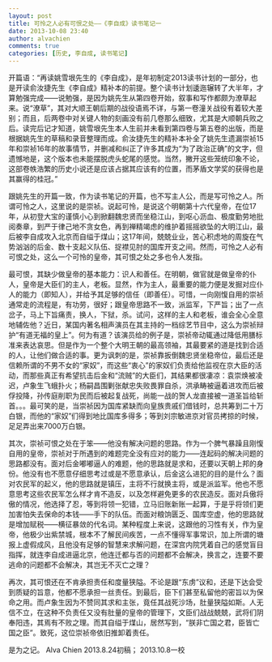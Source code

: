 ```yaml
---
layout: post
title: 可怜之人必有可恨之处——《李自成》读书笔记一
date: 2013-10-08 23:40
author: alvachien
comments: true
categories: [历史, 李自成, 读书笔记]
---
```

开篇语：“再读姚雪垠先生的《李自成》，是年初制定2013读书计划的一部分，也是开读俞汝捷先生《李自成》精补本的前提。整个读书计划逶迤辗转了大半年，才算勉强完成——说勉强，是因为姚先生从第四卷开始，叙事和写作都颇为潦草起来。说“潦草”，其对大顺王朝后期的战役语焉不详，与第一卷潼关战役有着较大差别；而且，后两卷中对关键人物的刻画没有前几卷那么细致，尤其是大顺朝兵败之后。读完后记才知道，姚雪垠先生本人生前并未看到第四卷与第五卷的出版，而是根据姚先生的草稿和录音整理而成。俞汝捷先生的精补本补全了姚先生遗漏崇祯15年和崇祯16年的故事情节，并删减和纠正了许多其成为“为了政治正确”的文字，但遗憾地是，这个版本也未能摆脱虎头蛇尾的感觉。当然，撇开这些笼统印象不论，这部卷帙浩繁的历史小说还是应该占据其应该有的位置，而茅盾文学奖的获得也是其赢得的桂冠。”

跟姚先生的开篇一致，作为读书笔记的开篇，也不写主人公，而是写可怜之人。所谓可怜之人，这里说的是崇祯。说起可怜，是说这个明朝第十六代皇帝，在位17年，从初登大宝的谨慎小心到掀翻魏忠贤而坐稳江山，到呕心沥血、极度勤劳地批阅奏章，到严于律己地不贪女色，再到禅精竭虑的维护着摇摇欲坠的大明江山，最后被李自成攻入北京而自缢于煤山；这17年间，兢兢业业，苦心积虑地的周旋在气势汹汹的后金、数十支起义队伍、捉襟见肘的国库开支之间。然而，可怜之人必有可恨之处，这么一个可怜的皇帝，其可恨之处之多也令人发指。

最可恨，其缺少做皇帝的基本能力：识人和善任。在明朝，做官就是做皇帝的仆人，皇帝是大臣们的主人，老板。显然，作为主人，最重要的能力便是发掘对应仆人的能力（即知人），并给予其足够的信任（即善任）。可惜，一向刚愎自用的崇祯通常走的流程是，有功劳，很好；跟皇帝思路不一致，派监军，下严旨；出了一点岔子，马上下旨痛责，换人，下狱，杀。试问，这样的主人和老板，谁会全心全意地辅佐他？近日，某国内著名相声演员在其主持的一档综艺节目中，这么为崇祯辩护“有道无福的皇上”。何为有道？该演员给的例子是，崇祯帝动辄通过降低用膳标准来表达哀思。但是作为一个整个大明王朝的最高领袖，其最要紧的道是找到合适的人，让他们做合适的事。更为讽刺的是，崇祯靠扳倒魏忠贤坐稳帝位，最后还是信赖所谓的不男不女的“家奴”，而这些“衷心”的家奴们负责给他监视在京大臣的活动，而那些真正有希望抗击后金和“流贼”的大臣们，其结果都很凄凉：袁崇焕被凌迟，卢象生飞蛾扑火；杨嗣昌围剿张献忠失败畏罪自杀，洪承畴被逼着进攻而后被俘投降，孙传庭削职为民而后被起复战死，尚能一战的贺人龙直接被一道圣旨给斩首。。。最可笑的是，当崇祯因为国库紧缺而向皇族贵戚们借钱时，总共筹到二十万白银，而他的“家奴”们得到地比国库多得多；等到刘宗敏进京对官员拷掠的时候，足足弄出来7000万白银。

其次，崇祯可恨之处在于笨——他没有解决问题的思路。作为一个脾气暴躁且刚愎自用的皇帝，崇祯对于所遇到的难题完全没有应对的能力——连起码的解决问题的思路都没有。面对后金嘟嘟逼人的难题，他的思路就是求和，还要以天朝上邦的身份。他没有也不愿意仔细思考过或是不愿意承认，后金这么进犯的目的是什么？面对农民军的起义，他的思路就是镇压，主将不行就换主将，或是派监军。他也不愿意思考这些农民军怎么样才肯不造反，以及怎样避免更多的农民造反。面对兵傲将傲的情况，他选择了忍，等到将领一犯错，立马旧账新账一起算，于是乎将领们更加害怕失去保命的本钱——手下的队伍。而面对粮饷匮乏、国库空虚，他的思路就是增加赋税——横征暴敛的代名词。某种程度上来说，这跟他的习性有关，作为皇帝，他极少出紫禁城，根本不了解民间疾苦，一点不懂得军事常识，加上所谓的塘报上虚假成风，且他没有足够的智慧来求解问题，在深宫内院凭着自己的感觉盲目指挥，就连李自成进逼北京，他连迁都与否的问题都不会解决，换言之，连要不要逃命的问题都不会解决，其岂无不灭亡之理？

再次，其可恨还在不肯承担责任和度量狭隘。不论是跟“东虏”议和，还是下达会受到质疑的旨意，他都不愿承担一丝责任。到最后，臣下们甚至私留他的密旨以为保命之用。而卢象生因为不赞同其求和主张，竟任其战死沙场，肚量狭隘如斯。人无信不立，在这种不负责任又没有肚量的皇帝的管理下，文臣们战战兢兢，武将们阴奉阳违，其焉有不败之理。而其自缢于煤山，居然写到，“朕非亡国之君，臣皆亡国之臣”。致死，这位崇祯帝依旧推卸着责任。

是为之记。
Alva Chien
2013.8.24初稿；
2013.10.8一校

